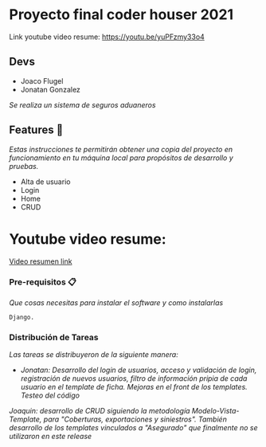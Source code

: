 # Proyecto final coder houser 2021
Link youtube video resume: https://youtu.be/yuPFzmy33o4

## Devs
- Joaco Flugel
- Jonatan Gonzalez

_Se realiza un sistema de seguros aduaneros_

## Features 🚀

_Estas instrucciones te permitirán obtener una copia del proyecto en funcionamiento en tu máquina local para propósitos de desarrollo y pruebas._

- Alta de usuario
- Login
- Home 
- CRUD

# Youtube video resume:
[Video resumen link](https://youtu.be/yuPFzmy33o4 "Proyecto final 2021")

### Pre-requisitos 📋

_Que cosas necesitas para instalar el software y como instalarlas_

```
Django.
```
### Distribución de Tareas 


_Las tareas se distribuyeron de la siguiente manera:_

- _Jonatan: Desarrollo del login de usuarios, acceso y validación de login, registración de nuevos usuarios, filtro de información pripia de cada usuario en el template de ficha. Mejoras en el front de los templates. Testeo del código_

_Joaquin: desarrollo de CRUD siguiendo la metodología Modelo-Vista-Template, para "Coberturas, exportaciones y siniestros". También desarrollo de los templates vinculados a "Asegurado" que finalmente no se utilizaron en este release_


